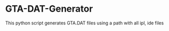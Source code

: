 # GTA-DAT-Generator
This python script generates GTA.DAT files using a path with all ipl, ide files
